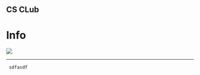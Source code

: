 ## CS CLub
# Info
![](https://www.catster.com/wp-content/uploads/2017/08/A-fluffy-cat-looking-funny-surprised-or-concerned.jpg)

----
` sdfasdf`
